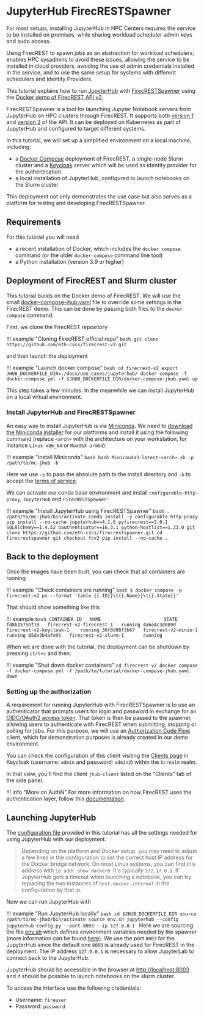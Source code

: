 # JupyterHub FirecRESTSpawner

For most setups, installing JupyterHub in HPC Centers requires the service to be installed on premises, while sharing workload scheduler admin keys and sudo access.

Using FirecREST to spawn jobs as an abstraction for workload schedulers, enables HPC sysadmins to avoid these issues, allowing the service to be installed in cloud providers, avoiding the use of admin credentials installed in the service, and to use the same setup for systems with different schedulers and Identity Providers.

This tutorial explains how to run [JupyterHub](https://jupyterhub.readthedocs.io/en/stable/) with [FirecRESTSpawner](https://github.com/eth-cscs/firecrestspawner) using the [Docker demo of FirecREST API v2](https://github.com/eth-cscs/firecrest-v2).

FirecRESTSpawner is a tool for launching Jupyter Notebook servers from JupyterHub on HPC clusters through FirecREST.
It supports both [version 1](https://firecrest.readthedocs.io/en/stable/) and [version 2](https://github.com/eth-cscs/firecrest-v2) of the API.
It can be deployed on Kubernetes as part of JupyterHub and configured to target different systems.

In this tutorial, we will set up a simplified environment on a local machine, including:

- a [Docker Compose](https://docs.docker.com/compose) deployment of FirecREST, a single-node Slurm cluster and a [Keycloak](https://www.keycloak.org) server which will be used as identity provider for the authentication
- a local installation of JupyterHub, configured to launch notebooks on the Slurm cluster

This deployment not only demonstrates the use case but also serves as a platform for testing and developing FirecRESTSpawner.

## Requirements

For this tutorial you will need

- a recent installation of Docker, which includes the `docker compose` command (or the older `docker-compose` command line tool)
- a Python installation (version 3.9 or higher)

## Deployment of FirecREST and Slurm cluster

This tutorial builds on the Docker demo of FirecREST.
We will use the small [docker-compose-jhub.yaml](./docker-compose-jhub.yaml) file to override some settings in the FirecREST demo.
This can be done by passing both files to the `docker compose` command.

First, we clone the FirecREST repository

!!! example "Cloning FirecREST official repo"
    ```bash
    git clone https://github.com/eth-cscs/firecrest-v2.git
    ```

and then launch the deployment

!!! example "Launch docker compose"
    ```bash
    cd firecrest-v2
    export JHUB_DOCKERFILE_DIR=./docs/use_cases/jupyterhub/
    docker compose -f docker-compose.yml -f $JHUB_DOCKERFILE_DIR/docker-compose-jhub.yaml up
    ```

This step takes a few minutes. In the meanwhile we can install JupyterHub on a local virtual environment.

### Install JupyterHub and FirecRESTSpawner

An easy way to install JupyterHub is via [Miniconda](https://docs.anaconda.com/miniconda/install/).
We need to [download the Miniconda installer](https://docs.anaconda.com/miniconda/install/) for our platforms and install it using the following command (replace `<arch>` with the architecture on your workstation, for instance `Linux-x86_64` or `MaxOSX-arm64`):

!!! example "Install Miniconda"
    ```bash
    bash Miniconda3-latest-<arch>.sh -p /path/to/mc-jhub -b
    ```

Here we use `-p` to pass the absolute path to the install directory and `-b` to accept the [terms of service](https://legal.anaconda.com/policies/en/).

We can activate our conda base environment and install `configurable-http-proxy`, `JupyterHub` and `FirecRESTSpawner`:

!!! example "Install JupyterHub using FirecRESTSpawner"
    ```bash
    . /path/to/mc-jhub/bin/activate
    conda install -y configurable-http-proxy
    pip install --no-cache jupyterhub==4.1.6 pyfirecrest==3.0.1 SQLAlchemy==1.4.52 oauthenticator==16.3.1 python-hostlist==1.23.0
    git clone https://github.com/eth-cscs/firecrestspawner.git
    cd firecrestspawner
    git checkout fcv2
    pip install --no-cache .
    ```

## Back to the deployment

Once the images have been built, you can check that all containers are running

!!! example "Check containers are running"
    ```bash
    $ docker compose -p firecrest-v2 ps --format 'table {{.ID}}\t{{.Name}}\t{{.State}}'
    ```

That should show something like this

!!! example
    ```bash
    CONTAINER ID   NAME                       STATE
    fd8b1575bf18   firecrest-v2-firecrest-1   running
    4a6e4c3d089d   firecrest-v2-keycloak-1    running
    36f8d98f3b67   firecrest-v2-minio-1       running
    85de3b4afe95   firecrest-v2-slurm-1       running
    ```

When we are done with the tutorial, the deployment can be shutdown by pressing `ctrl+c` and then:

!!! example "Shut down docker containers"
    ```
    cd firecrest-v2
    docker compose -f docker-compose.yml -f /path/to/tutorial/docker-compose-jhub.yaml down
    ```

### Setting up the authorization

A requirement for running JupyterHub with FirecRESTSpawner is to use an authenticator that prompts users for login and password in exchange for an [OIDC/OAuth2 access token](https://datatracker.ietf.org/doc/html/rfc7519).
That token is then be passed to the spawner, allowing users to authenticate with FirecREST when submitting, stopping or polling for jobs.
For this purpose, we will use an [Authorization Code Flow](https://datatracker.ietf.org/doc/html/rfc6749#section-4.1) client, which for demonstration purposes is already created in our demo environment.

You can check the configuration of this client visiting the [Clients page](http://localhost:8080/auth/admin/master/console/#/kcrealm/clients) in Keycloak (username: `admin` and password: `admin2`) within the `kcrealm` realm.

In that view, you'll find the client `jhub-client` listed on the "Clients" tab of the side panel.

!!! info "More on AuthN"
    For more information on how FirecREST uses the authentication layer, follow this [documentation](../../setup/arch/auth/README.md).  



## Launching JupyterHub

The [configuration file](jupyterhub-config.py) provided in this tutorial has all the settings needed for using JupyterHub with our deployment.

> Depending on the platform and Docker setup, you may need to adjust a few lines in the configuration to set the correct host IP address for the Docker bridge network.
> On most Linux systems, you can find this address with `ip addr show docker0`.
> It's typically `172.17.0.1`.
> If JupyterHub gets a timeout when launching a notebook, you can try replacing the two instances of `host.docker.internal` in the configuration by that ip.

Now we can run JupyterHub with

!!! example "Run JupyterHub locally"
    ```bash
    cd $JHUB_DOCKERFILE_DIR
    source /path/to/mc-jhub/bin/activate
    source env.sh
    jupyterhub --config jupyterhub-config.py --port 8003 --ip 127.0.0.1
    ```
Here we are sourcing the file [env.sh](env.sh) which defines environment variables needed by the spawner (more information can be found [here](https://firecrestspawner.readthedocs.io/en/latest/authentication.html)).
We use the port `8003` for the JupyterHub since the default one `8000` is already used for FirecREST in the deployment.
The IP address `127.0.0.1` is necessary to allow JupyterLab to connect back to the JupyterHub.

JupyterHub should be accessible in the browser at [http://localhost:8003](http://localhost:8003/) and it should be possible to launch notebooks on the slurm cluster.

To access the interface use the following credentials: 

- Username: `fireuser`
- Password: `password`
